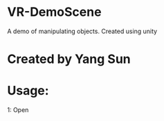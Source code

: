 # VR-DemoScene
A demo of manipulating objects. Created using unity

# Created by Yang Sun
# Usage:
1: Open 
